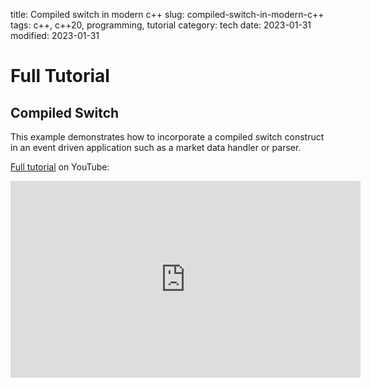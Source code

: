 title: Compiled switch in modern c++
slug: compiled-switch-in-modern-c++
tags: c++, c++20, programming, tutorial
category: tech
date: 2023-01-31
modified: 2023-01-31

# Full Tutorial
## Compiled Switch

This example demonstrates how to incorporate a compiled switch construct in an event driven application such as a market data handler or parser.

<script src="https://gist.github.com/jac18281828/21eded4b17edb7e53fced482dfdad990.js"></script>

[Full tutorial](https://youtu.be/uL3ZOptLgrg) on YouTube:

<iframe width="560" height="315" src="https://www.youtube.com/embed/uL3ZOptLgrg" title="YouTube video player" frameborder="0" allow="accelerometer; autoplay; clipboard-write; encrypted-media; gyroscope; picture-in-picture; web-share" allowfullscreen></iframe>


